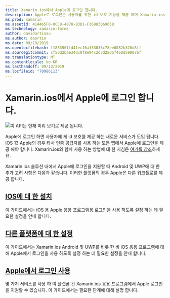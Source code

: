 ```yaml
---
title: Xamarin.ios에서 Apple에 로그인 합니다.
description: Apple로 로그인은 사용자를 위한 id 보호 기능을 제공 하며 Xamarin.ios의 플랫폼 간 모바일 시나리오에 대해 구현할 수 있습니다.
ms.prod: xamarin
ms.assetid: 414465F8-0CC8-4078-B3D1-F36983069658
ms.technology: xamarin-forms
author: davidortinau
ms.author: daortin
ms.date: 09/10/2019
ms.openlocfilehash: f188350ff441ec16a333035c78ee0082b320d8ff
ms.sourcegitcommit: cf56d2bae34dc0f8e94c2d3d28d5f460d59807bf
ms.translationtype: MT
ms.contentlocale: ko-KR
ms.lasthandoff: 09/13/2019
ms.locfileid: "70986113"
---
```

# <a name="sign-in-with-apple-in-xamarinforms"></a>Xamarin.ios에서 Apple에 로그인 합니다.

![이 API는 현재 미리 보기로 제공 됩니다.](~/media/shared/preview.png)

Apple에 로그인 하면 사용자에 게 id 보호를 제공 하는 새로운 서비스가 도입 됩니다. IOS 13 Apple의 경우 타사 인증 공급자를 사용 하는 모든 앱에서 Apple에 로그인을 제공 해야 합니다. Xamarin.ios와 함께 사용 하는 방법에 대 한 지침은 [여기를 참조](~/ios/platform/ios13/sign-in.md)하세요.

Xamarin.ios 솔루션 내에서 Apple에 로그인을 지원할 때 Android 및 UWP에 대 한 추가 고려 사항은 다음과 같습니다. 이러한 플랫폼의 경우 Apple은 다른 워크플로를 제공 합니다.

## <a name="setup-for-iosiosplatformios13sign-inmd"></a>[IOS에 대 한 설치](~/ios/platform/ios13/sign-in.md)

이 가이드에서는 iOS 용 Apple 응용 프로그램용 로그인을 사용 하도록 설정 하는 데 필요한 설정을 안내 합니다.

## <a name="setup-for-other-platformssetupmd"></a>[다른 플랫폼에 대 한 설정](setup.md)

이 가이드에서는 Xamarin.ios Android 및 UWP를 비롯 한 비 iOS 응용 프로그램에 대해 Apple에서 로그인을 사용 하도록 설정 하는 데 필요한 설정을 안내 합니다.

## <a name="use-sign-in-with-appleandroid-ios-sign-inmd"></a>[Apple에서 로그인 사용](android-ios-sign-in.md)

몇 가지 서비스를 사용 하 여 플랫폼 간 Xamarin.ios 응용 프로그램에서 Apple 로그인을 지원할 수 있습니다. 이 가이드에서는 필요한 단계에 대해 설명 합니다.
